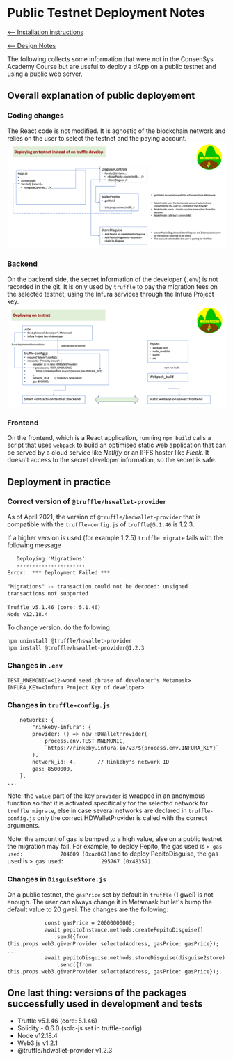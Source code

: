 # Public Testnet Deployment Notes
[<-- Installation instructions](./README.md)

[<-- Design Notes](./Design%20notes.md)

The following collects some information that were not in the ConsenSys Academy Course but are useful to deploy a dApp on a public testnet and using a public web server.

## Overall explanation of public deployement 
### Coding changes
The React code is not modified. It is agnostic of the blockchain network and relies on the user to select the testnet and the paying account. 
![Testnet changes](./Deployment%20notes.png)

### Backend
On the backend side, the secret information of the developer (`.env`) is not recorded in the git. It is only used by `truffle` to pay the migration fees on the selected testnet, using the Infura services through the Infura Project key.
![Deployment](./Deployment.png)

### Frontend
On the frontend, which is a React application, running `npm build` calls a script that uses `webpack` to build an optimised static web application that can be served by a cloud service like _Netlify_ or an IPFS hoster like _Fleek_. It doesn't access to the secret developer information, so the secret is safe.

## Deployment in practice
### Correct version of `@truffle/hswallet-provider`
As of April 2021, the version of `@truffle/hadwallet-provider` that is compatible with the `truffle-config.js` of `truffle@5.1.46` is 1.2.3. 

If a higher version is used (for example 1.2.5) `truffle migrate` fails with the following message
```
   Deploying 'Migrations'
   ----------------------
Error:  *** Deployment Failed ***

"Migrations" -- transaction could not be decoded: unsigned transactions not supported.

Truffle v5.1.46 (core: 5.1.46)
Node v12.18.4

```

To change version, do the following
```
npm uninstall @truffle/hswallet-provider
npm install @truffle/hswallet-provider@1.2.3
```

### Changes in `.env`
```
TEST_MNEMONIC=<12-word seed phrase of developer's Metamask>
INFURA_KEY=<Infura Project Key of developer>
```
### Changes in `truffle-config.js`
```
    networks: {
        "rinkeby-infura": {
        provider: () => new HDWalletProvider(
            process.env.TEST_MNEMONIC,
            `https://rinkeby.infura.io/v3/${process.env.INFURA_KEY}`
        ),
        network_id: 4,       // Rinkeby's network ID
        gas: 8500000,
    },
...
```
Note: the `value` part of the key `provider` is wrapped in an anonymous function so that it is activated specifically for the selected network for `truffle migrate`, else in case several networks are declared in `truffle-config.js` only the correct HDWalletProvider is called with the correct arguments.

Note: the amount of gas is bumped to a high value, else on a public testnet the migration may fail. For example, to deploy Pepito, the gas used is `> gas used:            704609 (0xac061)`and to deploy PepitoDisguise, the gas used is `> gas used:            295767 (0x48357)`

### Changes in `DisguiseStore.js`
On a public testnet, the `gasPrice` set by default in `truffle` (1 gwei) is not enough. The user can always change it in Metamask but let's bump the default value to 20 gwei. The changes are the following:
```
            const gasPrice = 20000000000;
            await pepitoInstance.methods.createPepitoDisguise()
               .send({from: this.props.web3.givenProvider.selectedAddress, gasPrice: gasPrice});
...
            await pepitoDisguise.methods.storeDisguise(disguise2store)
                .send({from: this.props.web3.givenProvider.selectedAddress, gasPrice: gasPrice});
```

## One last thing: versions of the packages successfully used in development and tests
* Truffle v5.1.46 (core: 5.1.46)
* Solidity - 0.6.0 (solc-js set in truffle-config)
* Node v12.18.4
* Web3.js v1.2.1
* @truffle/hdwallet-provider v1.2.3